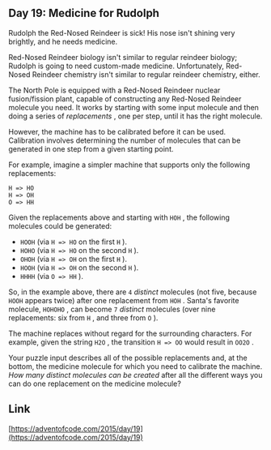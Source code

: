 ## Day 19: Medicine for Rudolph

Rudolph the Red-Nosed Reindeer is sick! His nose isn't shining very brightly, and he needs medicine.

Red-Nosed Reindeer biology isn't similar to regular reindeer biology; Rudolph is going to need custom-made medicine. Unfortunately, Red-Nosed Reindeer chemistry isn't similar to regular reindeer chemistry, either.

The North Pole is equipped with a Red-Nosed Reindeer nuclear fusion/fission plant, capable of constructing any Red-Nosed Reindeer molecule you need. It works by starting with some input molecule and then doing a series of _replacements_ , one per step, until it has the right molecule.

However, the machine has to be calibrated before it can be used. Calibration involves determining the number of molecules that can be generated in one step from a given starting point.

For example, imagine a simpler machine that supports only the following replacements:

```
H => HO
H => OH
O => HH
```

Given the replacements above and starting with `HOH` , the following molecules could be generated:

- `HOOH` (via `H => HO` on the first `H` ).
- `HOHO` (via `H => HO` on the second `H` ).
- `OHOH` (via `H => OH` on the first `H` ).
- `HOOH` (via `H => OH` on the second `H` ).
- `HHHH` (via `O => HH` ).

So, in the example above, there are `4` _distinct_ molecules (not five, because `HOOH` appears twice) after one replacement from `HOH` . Santa's favorite molecule, `HOHOHO` , can become `7` _distinct_ molecules (over nine replacements: six from `H` , and three from `O` ).

The machine replaces without regard for the surrounding characters. For example, given the string `H2O` , the transition `H => OO` would result in `OO2O` .

Your puzzle input describes all of the possible replacements and, at the bottom, the medicine molecule for which you need to calibrate the machine. _How many distinct molecules can be created_ after all the different ways you can do one replacement on the medicine molecule?

## Link

[https://adventofcode.com/2015/day/19](https://adventofcode.com/2015/day/19)
